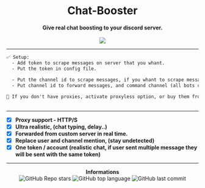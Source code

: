  <h1 align="center">Chat-Booster</h1>

<p align='center'>
    <b>Give real chat boosting to your discord server.</b><br>
    <br>
    <img src='https://media.discordapp.net/attachments/954374798975324201/954374816926924830/866c93a9d71a30fce2b49abeb0361545.png?width=843&height=632'>
</p>

-----

```txt
✅ Setup:
  - Add token to scrape messages on server that you whant.
  - Put the token in config file.
  
  - Put the channel id to scrape messages, if you whant to scrape message from any servers and any channels, enable `capture_all` option.
  - Put channel id to forward messages, and command channel (all bots command will be sent here).

👀 If you don't have proxies, activate proxyless option, or buy them from my shop :p
  
```
-----

- [X] **Proxy support - HTTP/S**
- [X] **Ultra realistic, (chat typing, delay..)**
- [X] **Forwarded from custom server in real time.**
- [X] **Replace user and channel mention, (stay undetected)**
- [X] **One token / account (realistic chat, if user sent multiple message they will be sent with the same token)**

-----

<p align="center"> 
    <b>Informations</b><br>
    <img alt="GitHub Repo stars" src="https://img.shields.io/github/stars/Its-Vichy/Discord-ChatBooster?style=social">
    <img alt="GitHub top language" src="https://img.shields.io/github/languages/top/Its-Vichy/Discord-ChatBooster">
    <img alt="GitHub last commit" src="https://img.shields.io/github/last-commit/Its-Vichy/Discord-ChatBooster">
</p>
